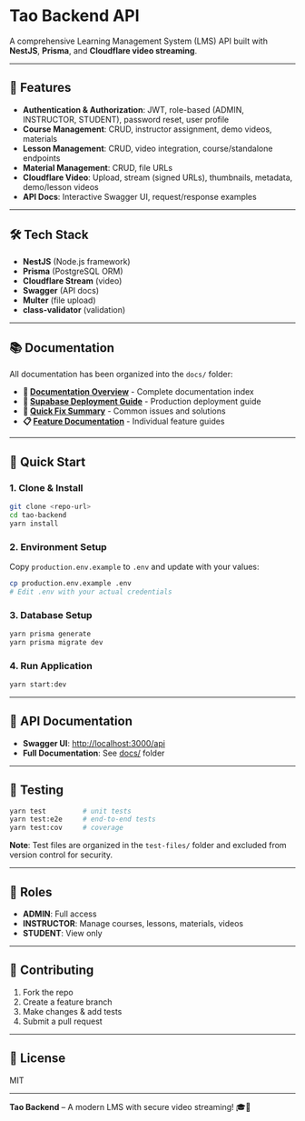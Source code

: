 # Tao Backend API

A comprehensive Learning Management System (LMS) API built with **NestJS**, **Prisma**, and **Cloudflare video streaming**.

---

## 🚀 Features

- **Authentication & Authorization**: JWT, role-based (ADMIN, INSTRUCTOR, STUDENT), password reset, user profile
- **Course Management**: CRUD, instructor assignment, demo videos, materials
- **Lesson Management**: CRUD, video integration, course/standalone endpoints
- **Material Management**: CRUD, file URLs
- **Cloudflare Video**: Upload, stream (signed URLs), thumbnails, metadata, demo/lesson videos
- **API Docs**: Interactive Swagger UI, request/response examples

---

## 🛠️ Tech Stack

- **NestJS** (Node.js framework)
- **Prisma** (PostgreSQL ORM)
- **Cloudflare Stream** (video)
- **Swagger** (API docs)
- **Multer** (file upload)
- **class-validator** (validation)

---

## 📚 Documentation

All documentation has been organized into the `docs/` folder:

- **📖 [Documentation Overview](docs/README.md)** - Complete documentation index
- **🚀 [Supabase Deployment Guide](docs/SUPABASE_DEPLOYMENT_GUIDE.md)** - Production deployment guide
- **🔧 [Quick Fix Summary](docs/QUICK_FIX_SUMMARY.md)** - Common issues and solutions
- **📋 [Feature Documentation](docs/)** - Individual feature guides

---

## 🚀 Quick Start

### 1. **Clone & Install**
```bash
git clone <repo-url>
cd tao-backend
yarn install
```

### 2. **Environment Setup**
Copy `production.env.example` to `.env` and update with your values:
```bash
cp production.env.example .env
# Edit .env with your actual credentials
```

### 3. **Database Setup**
```bash
yarn prisma generate
yarn prisma migrate dev
```

### 4. **Run Application**
```bash
yarn start:dev
```

---

## 📖 API Documentation

- **Swagger UI**: [http://localhost:3000/api](http://localhost:3000/api)
- **Full Documentation**: See [docs/](docs/) folder

---

## 🧪 Testing

```bash
yarn test         # unit tests
yarn test:e2e     # end-to-end tests
yarn test:cov     # coverage
```

**Note**: Test files are organized in the `test-files/` folder and excluded from version control for security.

---

## 🔐 Roles

- **ADMIN**: Full access
- **INSTRUCTOR**: Manage courses, lessons, materials, videos
- **STUDENT**: View only

---

## 🤝 Contributing

1. Fork the repo
2. Create a feature branch
3. Make changes & add tests
4. Submit a pull request

---

## 📄 License

MIT

---

**Tao Backend** – A modern LMS with secure video streaming! 🎓🎥
